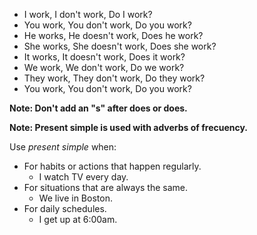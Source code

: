 - I work, I don't work, Do I work?
- You work, You don't work, Do you work?
- He works, He doesn't work, Does he work?
- She works, She doesn't work, Does she work?
- It works, It doesn't work, Does it work?
- We work, We don't work, Do we work?
- They work, They don't work, Do they work?
- You work, You don't work, Do you work?

**Note: Don't add an "s" after does or does.**

**Note: Present simple is used with adverbs of frecuency.**

Use *present simple* when:

- For habits or actions that happen regularly.
	- I watch TV every day.
- For situations that are always the same.
	- We live in Boston.
- For daily schedules.
	- I get up at 6:00am.